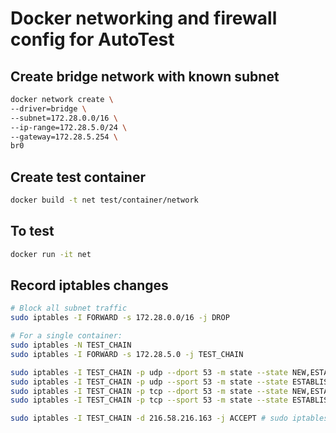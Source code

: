 # Docker networking and firewall config for AutoTest

## Create bridge network with known subnet

```sh
docker network create \
--driver=bridge \
--subnet=172.28.0.0/16 \
--ip-range=172.28.5.0/24 \
--gateway=172.28.5.254 \
br0
```

## Create test container

```sh
docker build -t net test/container/network
```

## To test

```sh
docker run -it net
```

## Record iptables changes

```sh
# Block all subnet traffic
sudo iptables -I FORWARD -s 172.28.0.0/16 -j DROP

# For a single container:
sudo iptables -N TEST_CHAIN
sudo iptables -I FORWARD -s 172.28.5.0 -j TEST_CHAIN

sudo iptables -I TEST_CHAIN -p udp --dport 53 -m state --state NEW,ESTABLISHED -j ACCEPT
sudo iptables -I TEST_CHAIN -p udp --sport 53 -m state --state ESTABLISHED     -j ACCEPT
sudo iptables -I TEST_CHAIN -p tcp --dport 53 -m state --state NEW,ESTABLISHED -j ACCEPT
sudo iptables -I TEST_CHAIN -p tcp --sport 53 -m state --state ESTABLISHED     -j ACCEPT

sudo iptables -I TEST_CHAIN -d 216.58.216.163 -j ACCEPT # sudo iptables -I TEST_CHAIN -d www.google.ca -j ACCEPT
```
